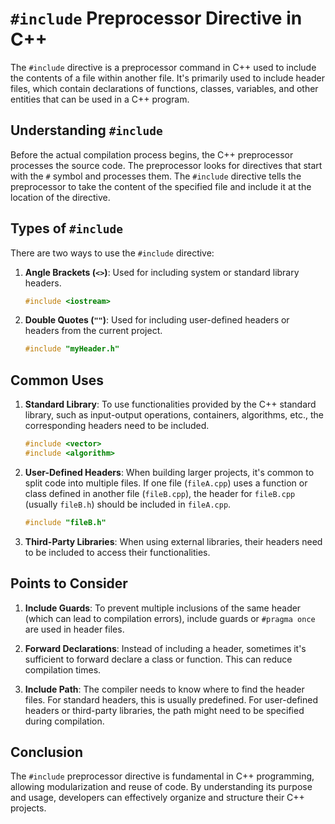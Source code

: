 
# `#include` Preprocessor Directive in C++

The `#include` directive is a preprocessor command in C++ used to include the contents of a file within another file. It's primarily used to include header files, which contain declarations of functions, classes, variables, and other entities that can be used in a C++ program.

## Understanding `#include`

Before the actual compilation process begins, the C++ preprocessor processes the source code. The preprocessor looks for directives that start with the `#` symbol and processes them. The `#include` directive tells the preprocessor to take the content of the specified file and include it at the location of the directive.

## Types of `#include`

There are two ways to use the `#include` directive:

1. **Angle Brackets (`<>`)**: Used for including system or standard library headers.

   ```cpp
   #include <iostream>
   ```

2. **Double Quotes (`""`)**: Used for including user-defined headers or headers from the current project.

   ```cpp
   #include "myHeader.h"
   ```

## Common Uses

1. **Standard Library**: To use functionalities provided by the C++ standard library, such as input-output operations, containers, algorithms, etc., the corresponding headers need to be included.

   ```cpp
   #include <vector>
   #include <algorithm>
   ```

2. **User-Defined Headers**: When building larger projects, it's common to split code into multiple files. If one file (`fileA.cpp`) uses a function or class defined in another file (`fileB.cpp`), the header for `fileB.cpp` (usually `fileB.h`) should be included in `fileA.cpp`.

   ```cpp
   #include "fileB.h"
   ```

3. **Third-Party Libraries**: When using external libraries, their headers need to be included to access their functionalities.

## Points to Consider

1. **Include Guards**: To prevent multiple inclusions of the same header (which can lead to compilation errors), include guards or `#pragma once` are used in header files.

2. **Forward Declarations**: Instead of including a header, sometimes it's sufficient to forward declare a class or function. This can reduce compilation times.

3. **Include Path**: The compiler needs to know where to find the header files. For standard headers, this is usually predefined. For user-defined headers or third-party libraries, the path might need to be specified during compilation.

## Conclusion

The `#include` preprocessor directive is fundamental in C++ programming, allowing modularization and reuse of code. By understanding its purpose and usage, developers can effectively organize and structure their C++ projects.

